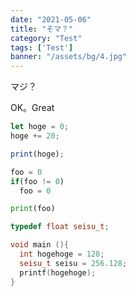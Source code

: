 ```yaml
---
date: "2021-05-06"
title: "そマ？"
category: "Test"
tags: ['Test']
banner: "/assets/bg/4.jpg"
---
```

マジ？

OK。Great

```js
let hoge = 0;
hoge += 20;

print(hoge);
```

```python
foo = 0
if(foo != 0)
  foo = 0

print(foo)
```

```cpp
typedef float seisu_t;

void main (){
  int hogehoge = 128;
  seisu_t seisu = 256.128;
  printf(hogehoge);
}
```